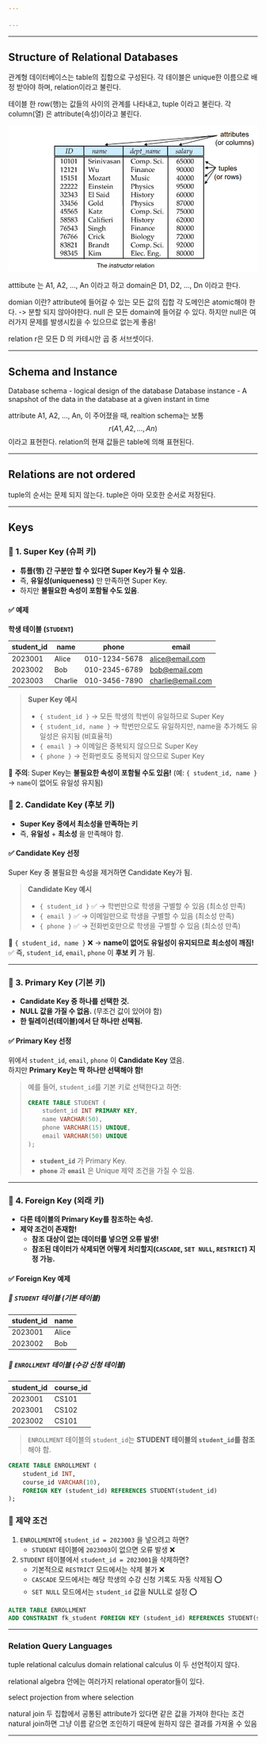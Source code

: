```yaml
---

---
```

---
## Structure of Relational Databases
관계형 데이터베이스는 table의 집합으로 구성된다.
각 테이블은 unique한 이름으로 배정 받아야 하며, relation이라고 불린다.

테이블 한 row(행)는 값들의 사이의 관계를 나타내고, tuple 이라고 불린다.
각 column(열) 은 attribute(속성)이라고 불린다.

![](images/Pasted%20image%2020250320170738.png)


atttibute 는  A1, A2, …, An 이라고 하고 domain은 D1, D2, …, Dn 이라고 한다.


domian 이란?
attribute에 들어갈 수 있는 모든 값의 집합 
각 도메인은 atomic해야 한다. -> 분할 되지 않아야한다.
null 은 모든 domain에 들어갈 수 있다.
하지만 null은 여러가지 문제를 발생시킸을 수 있으므로 없는게 좋음!



relation r은 모든 D 의 카테시안 곱 중 서브셋이다.

---
## Schema and Instance
Database schema - logical design of the database
Database instance - A snapshot of the data in the database  at a given instant in time

attribute A1, A2, ..., An, 이 주어졌을 때, realtion schema는 보통 
$$ r(A1, A2, ...,An)$$
이라고 표현한다. 
relation의 현재 값들은 table에 의해 표현된다. 

---
## Relations are not ordered
tuple의 순서는 문제 되지 않는다. 
tuple은 아마 모호한 순서로 저장된다. 

---
## Keys

### **📌 1. Super Key (슈퍼 키)**

- **튜플(행) 간 구분만 할 수 있다면 Super Key가 될 수 있음.**
- 즉, **유일성(uniqueness)** 만 만족하면 Super Key.
- 하지만 **불필요한 속성이 포함될 수도 있음**.

#### ✅ **예제**

**학생 테이블 (`STUDENT`)**

| student_id | name    | phone         | email                                         |
| ---------- | ------- | ------------- | --------------------------------------------- |
| 2023001    | Alice   | 010-1234-5678 | [alice@email.com](mailto:alice@email.com)     |
| 2023002    | Bob     | 010-2345-6789 | [bob@email.com](mailto:bob@email.com)         |
| 2023003    | Charlie | 010-3456-7890 | [charlie@email.com](mailto:charlie@email.com) |

> **Super Key 예시**
> 
> - `{ student_id }` → 모든 학생의 학번이 유일하므로 Super Key
> - `{ student_id, name }` → 학번만으로도 유일하지만, name을 추가해도 유일성은 유지됨 (비효율적)
> - `{ email }` → 이메일은 중복되지 않으므로 Super Key
> - `{ phone }` → 전화번호도 중복되지 않으므로 Super Key

🚨 **주의**: Super Key는 **불필요한 속성이 포함될 수도 있음!** (예: `{ student_id, name }` → `name`이 없어도 유일성 유지됨)

### **📌 2. Candidate Key (후보 키)**

- **Super Key 중에서 최소성을 만족하는 키**
- 즉, **유일성** + **최소성** 을 만족해야 함.

#### ✅ **Candidate Key 선정**

Super Key 중 불필요한 속성을 제거하면 Candidate Key가 됨.

> **Candidate Key 예시**
> 
> - `{ student_id }` ✅ → 학번만으로 학생을 구별할 수 있음 (최소성 만족)
> - `{ email }` ✅ → 이메일만으로 학생을 구별할 수 있음 (최소성 만족)
> - `{ phone }` ✅ → 전화번호만으로 학생을 구별할 수 있음 (최소성 만족)

🚨 `{ student_id, name }` ❌ → **name이 없어도 유일성이 유지되므로 최소성이 깨짐!**  
✅ 즉, `student_id`, `email`, `phone` 이 **후보 키** 가 됨.

---

### **📌 3. Primary Key (기본 키)**

- **Candidate Key 중 하나를 선택한 것.**
- **NULL 값을 가질 수 없음.** (무조건 값이 있어야 함)
- **한 릴레이션(테이블)에서 단 하나만 선택됨.**

#### ✅ **Primary Key 선정**

위에서 `student_id`, `email`, `phone` 이 **Candidate Key** 였음.  
하지만 **Primary Key는 딱 하나만 선택해야 함!**

> 예를 들어, `student_id`를 기본 키로 선택한다고 하면:
> 
> ```sql
> CREATE TABLE STUDENT (
>     student_id INT PRIMARY KEY,
>     name VARCHAR(50),
>     phone VARCHAR(15) UNIQUE,
>     email VARCHAR(50) UNIQUE
> );
> ```
> 
> - **`student_id`** 가 Primary Key.
> - **`phone`** 과 **`email`** 은 Unique 제약 조건을 가질 수 있음.

---

### **📌 4. Foreign Key (외래 키)**

- **다른 테이블의 Primary Key를 참조하는 속성.**
- **제약 조건이 존재함!**
    - **참조 대상이 없는 데이터를 넣으면 오류 발생!**
    - **참조된 데이터가 삭제되면 어떻게 처리할지(`CASCADE`, `SET NULL`, `RESTRICT`) 지정 가능.**

#### ✅ **Foreign Key 예제**

##### 🔹 `STUDENT` 테이블 (기본 테이블)

|student_id|name|
|---|---|
|2023001|Alice|
|2023002|Bob|

##### 🔹 `ENROLLMENT` 테이블 (수강 신청 테이블)

|student_id|course_id|
|---|---|
|2023001|CS101|
|2023001|CS102|
|2023002|CS101|

> `ENROLLMENT` 테이블의 `student_id`는 **STUDENT 테이블의 `student_id`를 참조**해야 함.

```sql
CREATE TABLE ENROLLMENT (
    student_id INT,
    course_id VARCHAR(10),
    FOREIGN KEY (student_id) REFERENCES STUDENT(student_id)
);
```

### 🚨 **제약 조건**

1. `ENROLLMENT`에 `student_id = 2023003` 을 넣으려고 하면?
    - `STUDENT` 테이블에 `2023003`이 없으면 오류 발생 ❌
2. `STUDENT` 테이블에서 `student_id = 2023001`을 삭제하면?
    - 기본적으로 `RESTRICT` 모드에서는 삭제 불가 ❌
    - `CASCADE` 모드에서는 해당 학생의 수강 신청 기록도 자동 삭제됨 ⭕
    - `SET NULL` 모드에서는 `student_id` 값을 NULL로 설정 ⭕

```sql
ALTER TABLE ENROLLMENT
ADD CONSTRAINT fk_student FOREIGN KEY (student_id) REFERENCES STUDENT(student_id) ON DELETE CASCADE;
```


---
### Relation Query Languages
tuple relational calculus
domain relational calculus 
이 두 선언적이지 않다.

relational algebra 안에는 여러가지 relational operator들이 있다.

select projection
from
where selection

natural join
두 집합에서 공통된 attribute가 있다면 같은 값을 가져야 한다는 조건
natural join하면 그냥 이름 같으면 조인하기 때문에 원하지 않은 결과를 가져올 수 있음

---
